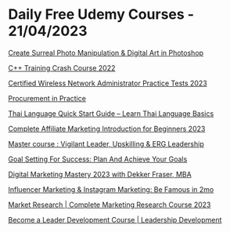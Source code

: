 # Daily Free Udemy Courses - 21/04/2023

[Create Surreal Photo Manipulation & Digital Art in Photoshop](https://www.udemy.com/course/create-surreal-photo-manipulation-digital-art-in-photoshop/?couponCode=LEARNWITHMIRZA1)
[C++ Training Crash Course 2022](https://www.udemy.com/course/c-training-crash-course-2022/?couponCode=096516C839571FE3F2C7)
[Certified Wireless Network Administrator Practice Tests 2023](https://www.udemy.com/course/certified-wireless-network-administrator-practice-tests-2023/?couponCode=16293C2058664B1962DB)
[Procurement in Practice](https://www.udemy.com/course/procurement-lab/?couponCode=APRIL23PROMO)
[Thai Language Quick Start Guide – Learn Thai Language Basics](https://www.udemy.com/course/thai-language-course/?couponCode=1000-FREE)
[Complete Affiliate Marketing Introduction for Beginners 2023](https://www.udemy.com/course/complete-affiliate-marketing-introduction-for-beginners-2022-course/?couponCode=AFFMARKETING2023)
[Master course : Vigilant Leader, Upskilling & ERG Leadership](https://www.udemy.com/course/vigilant-leader-upskilling-erg-leadership/?couponCode=BF27F46CD4B3D1B678D7)
[Goal Setting For Success: Plan And Achieve Your Goals](https://www.udemy.com/course/goal-setting-for-students-plan-and-achieve-your-goals/?couponCode=9044A8B7D00FD32FC656)
[Digital Marketing Mastery 2023 with Dekker Fraser, MBA](https://www.udemy.com/course/digital-marketing-mba/?couponCode=BCDD7F71FDCAF7FE7A41)
[Influencer Marketing & Instagram Marketing: Be Famous in 2mo](https://www.udemy.com/course/become-famous/?couponCode=F579F7EC55DEA0BD7277)
[Market Research | Complete Marketing Research Course 2023](https://www.udemy.com/course/market-research-complete-marketing-research-course-2022/?couponCode=9ABEC34E1623466F1DE0)
[Become a Leader Development Course | Leadership Development](https://www.udemy.com/course/leadership-development-course/?couponCode=256689525C54E2DD3F01)
